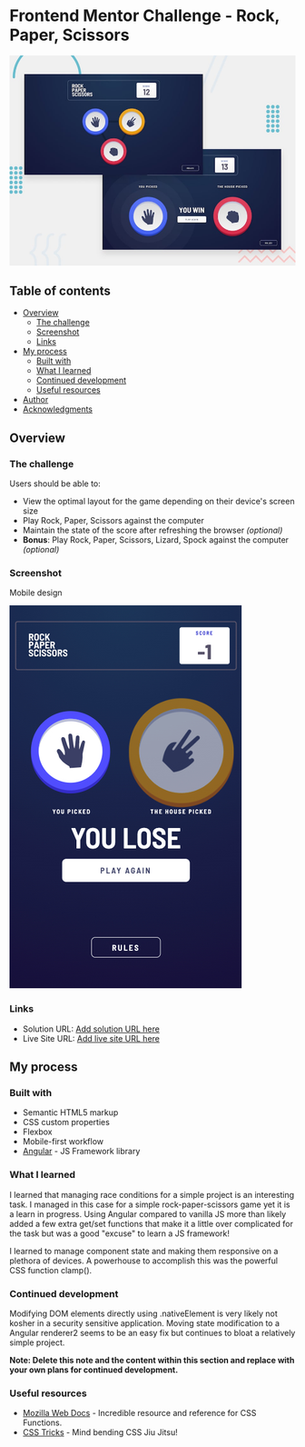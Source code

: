 # Frontend Mentor Challenge - Rock, Paper, Scissors

![Design preview for the Rock, Paper, Scissors coding challenge](./design/desktop-preview.jpg)

## Table of contents

- [Overview](#overview)
  - [The challenge](#the-challenge)
  - [Screenshot](#screenshot)
  - [Links](#links)
- [My process](#my-process)
  - [Built with](#built-with)
  - [What I learned](#what-i-learned)
  - [Continued development](#continued-development)
  - [Useful resources](#useful-resources)
- [Author](#author)
- [Acknowledgments](#acknowledgments)

## Overview

### The challenge

Users should be able to:

- View the optimal layout for the game depending on their device's screen size
- Play Rock, Paper, Scissors against the computer
- Maintain the state of the score after refreshing the browser _(optional)_
- **Bonus**: Play Rock, Paper, Scissors, Lizard, Spock against the computer _(optional)_

### Screenshot

Mobile design

![](./design/screenshot.jpg)

### Links

- Solution URL: [Add solution URL here](https://your-solution-url.com)
- Live Site URL: [Add live site URL here](https://your-live-site-url.com)

## My process

### Built with

- Semantic HTML5 markup
- CSS custom properties
- Flexbox
- Mobile-first workflow
- [Angular](https://angular.io/) - JS Framework library

### What I learned

I learned that managing race conditions for a simple project is an interesting task. I managed
in this case for a simple rock-paper-scissors game yet it is a learn in progress. Using
Angular compared to vanilla JS more than likely added a few extra get/set functions that make it
a little over complicated for the task but was a good "excuse" to learn a JS framework!

I learned to manage component state and making them responsive on a plethora of devices. A powerhouse
to accomplish this was the powerful CSS function clamp().

### Continued development

Modifying DOM elements directly using .nativeElement is very likely not kosher in a security sensitive application.
Moving state modification to a Angular renderer2 seems to be an easy fix but continues to bloat a relatively simple
project.

**Note: Delete this note and the content within this section and replace with your own plans for continued development.**

### Useful resources

- [Mozilla Web Docs](https://developer.mozilla.org/en-US/docs/Web/CSS/clamp) - Incredible resource and reference for CSS Functions.
- [CSS Tricks](https://css-tricks.com/min-max-and-clamp-are-css-magic) - Mind bending CSS Jiu Jitsu!
